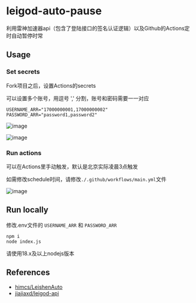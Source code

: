 # leigod-auto-pause

利用雷神加速器api（包含了登陆接口的签名认证逻辑）以及Github的Actions定时自动暂停时常

## Usage

### Set secrets

Fork项目之后，设置Actions的secrets

可以设置多个账号，用逗号 ',' 分割，账号和密码需要一一对应

```
USERNAME_ARR="17000000001,17000000002"
PASSWORD_ARR="password1,password2"
```

![image](https://github.com/user-attachments/assets/48c31718-d395-402e-9515-b504a1c1e54d)

![image](https://github.com/user-attachments/assets/d824c236-af23-482f-afd0-875baba0608c)

### Run actions

可以在Actions里手动触发，默认是北京实际凌晨3点触发

如需修改schedule时间，请修改`./.github/workflows/main.yml`文件

![image](https://github.com/user-attachments/assets/7d153d6c-ebdb-4cc7-a4a9-002a59adcb71)


## Run locally

修改.env文件的 `USERNAME_ARR` 和 `PASSWORD_ARR`

```
npm i
node index.js
```

请使用18.x及以上nodejs版本

## References

- [himcs/LeishenAuto](https://github.com/himcs/LeishenAuto/)
- [jiajiaxd/leigod-api](https://github.com/jiajiaxd/leigod-api)
